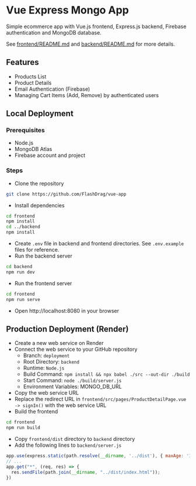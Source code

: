 # Vue Express Mongo App
Simple ecommerce app with Vue.js frontend, Express.js backend, Firebase authentication and MongoDB database.

See [frontend/README.md](frontend/README.md) and [backend/README.md](backend/README.md) for more details.

## Features
- Products List
- Product Details
- Email Authentication (Firebase)
- Managing Cart Items (Add, Remove) by authenticated users

## Local Deployment
### Prerequisites
- Node.js
- MongoDB Atlas
- Firebase account and project

### Steps
- Clone the repository
```bash
git clone https://github.com/FlashDrag/vue-app
```
- Install dependencies
```bash
cd frontend
npm install
cd ../backend
npm install
```
- Create `.env` file in backend and frontend directories. See `.env.example` files for reference.
- Run the backend server
```bash
cd backend
npm run dev
```
- Run the frontend server
```bash
cd frontend
npm run serve
```
- Open http://localhost:8080 in your browser


## Production Deployment (Render)
- Create a new web service on Render
- Connect the web service to your GitHub repository
    - Branch: `deployment`
    - Root Directory: `backend`
    - Runtime: `Node.js`
    - Build Command: `npm install && npx babel ./src --out-dir ./build`
    - Start Command: `node ./build/server.js`
    - Environment Variables:
        MONGO_DB_URL
- Copy the web service URL
- Replace the redirect URL in `frontend/src/pages/ProductDetailPage.vue -> signIn()` with the web service URL
- Build the frontend
```bash
cd frontend
npm run build
```
- Copy `frontend/dist` directory to `backend` directory
- Add the following lines to `backend/server.js`
```javascript
app.use(express.static(path.resolve(__dirname, '../dist'), { maxAge: '1y', etag: false }))
// ...
app.get("*", (req, res) => {
  res.sendFile(path.join(__dirname, "../dist/index.html"));
})
```
